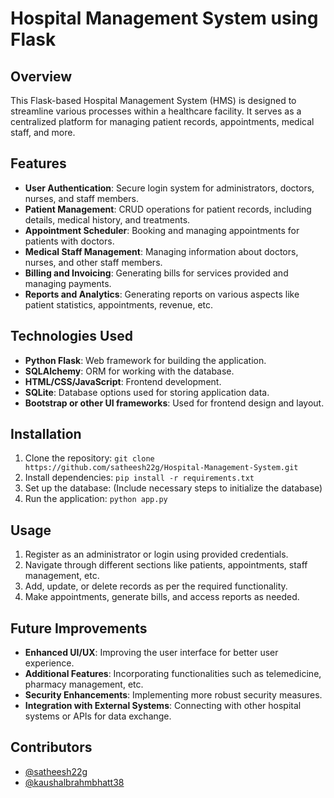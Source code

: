 # Hospital Management System using Flask

## Overview
This Flask-based Hospital Management System (HMS) is designed to streamline various processes within a healthcare facility. It serves as a centralized platform for managing patient records, appointments, medical staff, and more.

## Features
- **User Authentication**: Secure login system for administrators, doctors, nurses, and staff members.
- **Patient Management**: CRUD operations for patient records, including details, medical history, and treatments.
- **Appointment Scheduler**: Booking and managing appointments for patients with doctors.
- **Medical Staff Management**: Managing information about doctors, nurses, and other staff members.
- **Billing and Invoicing**: Generating bills for services provided and managing payments.
- **Reports and Analytics**: Generating reports on various aspects like patient statistics, appointments, revenue, etc.

## Technologies Used
- **Python Flask**: Web framework for building the application.
- **SQLAlchemy**: ORM for working with the database.
- **HTML/CSS/JavaScript**: Frontend development.
- **SQLite**: Database options used for storing application data.
- **Bootstrap or other UI frameworks**: Used for frontend design and layout.

## Installation
1. Clone the repository: `git clone https://github.com/satheesh22g/Hospital-Management-System.git`
2. Install dependencies: `pip install -r requirements.txt`
3. Set up the database: (Include necessary steps to initialize the database)
4. Run the application: `python app.py`

## Usage
1. Register as an administrator or login using provided credentials.
2. Navigate through different sections like patients, appointments, staff management, etc.
3. Add, update, or delete records as per the required functionality.
4. Make appointments, generate bills, and access reports as needed.

## Future Improvements
- **Enhanced UI/UX**: Improving the user interface for better user experience.
- **Additional Features**: Incorporating functionalities such as telemedicine, pharmacy management, etc.
- **Security Enhancements**: Implementing more robust security measures.
- **Integration with External Systems**: Connecting with other hospital systems or APIs for data exchange.

## Contributors
-  [@satheesh22g](https://github.com/satheesh22g)
-  [@kaushalbrahmbhatt38](https://github.com/kaushalbrahmbhatt38)

